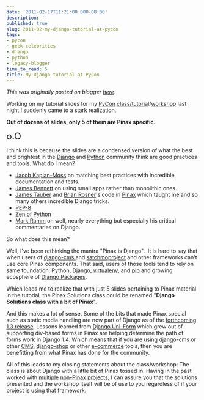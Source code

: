 ```yaml
---
date: '2011-02-17T11:21:00.000-08:00'
description: ''
published: true
slug: 2011-02-my-django-tutorial-at-pycon
tags:
- pycon
- geek celebrities
- django
- python
- legacy-blogger
time_to_read: 5
title: My Django tutorial at PyCon
---
```


*This was originally posted on blogger [here](https://pydanny.blogspot.com/2011/02/my-django-tutorial-at-pycon.html)*.

Working on my tutorial slides for my [PyCon](https://us.pycon.org/2011) [class/tutoria](https://us.pycon.org/2011/schedule/presentations/111/)l/[workshop](https://pydanny.blogspot.com/2011/02/my-pinax-solutions-class-at-pycon-2011.html) last night I suddenly came to a stark realization.

<b>Out of dozens of slides, only 5 of them are Pinax specific.</b>

<span class="Apple-style-span" style="font-size: x-large;">o.O</span>

I think this is because the slides are a condensed version of what the best and brightest in the [Django](https://djangoproject.com/) and [Python](https://python.org/) community think are good practices and tools. What do I mean?


- [Jacob Kaplan-Moss](https://jacobian.org/) on matching best practices with incredible documentation and tests.
- [James Bennett](https://b-list.org/)&nbsp;on using small apps rather than monolithic ones.
- [James Tauber](https://jtauber.com/) and [Brian Rosner](https://brianrosner.com/)'s code in [Pinax](https://pinaxproject.com/) which taught me and so many others incredible Django tricks.
- [PEP-8](https://www.python.org/dev/peps/pep-0008/)
- [Zen of Python](https://www.python.org/dev/peps/pep-0020/)
- [Mark Ramm](https://compoundthinking.com/blog/index.php/about/)&nbsp;on well, nearly everything but especially his critical commentaries on Django.

So what does this mean?

Well, I've been rethinking the mantra "Pinax is Django". &nbsp;It is hard to say that when users of [django-cms ](https://django-cms.org/)and [satchmoproject](https://satchmoproject.com/) and other frameworks can't use core Pinax components. That said, users of those tools tend to rely on same foundation: Python, Django, [virtualenv](https://virtualenv.openplans.org/), and [pip](https://pip.openplans.org/) and growing ecosphere of [Django Packages](https://djangopackages.com/).

Which leads me to realize that with just 5 slides pertaining to Pinax material in the tutorial, the Pinax Solutions class could be renamed "<b>Django Solutions class with a bit of Pinax</b>".

And this makes a lot of sense. Some of the bits that made Pinax special such as static media handling are now part of Django as of the [forthcoming 1.3 release](https://docs.djangoproject.com/en/dev/releases/1.3/#extended-static-files-handling). Lessons learned from [Django Uni-Form](https://github.com/pydanny/django-uni-form) which grew out of supporting div-based forms in Pinax are helping determine the path of forms work in Django 1.4. Which means that if you are using django-cms or other [CMS](https://www.djangopackages.com/grids/g/cms/), [django-shop](https://django-shop.org/) or other [e-commerce](https://www.djangopackages.com/grids/g/ecommerce/) tools, then you are benefitting from what Pinax has done for the community.

All of this leads to my closing statements about the class/workshop: The class is about Django with a little bit of Pinax tossed in. Having in the past worked with [multiple](https://storymarket.com/) [non-Pinax](https://science.nasa.gov/) [projects](https://cartwheelweb.com/), I can assure you that the solutions presented and the workshop itself will be of use to you regardless of if your project is using that framework.